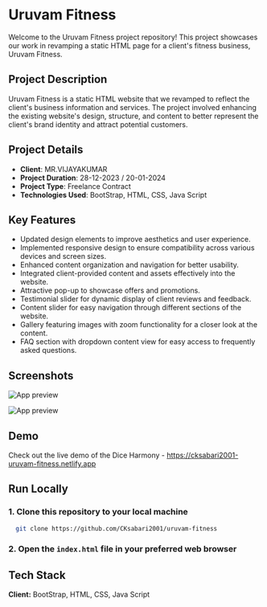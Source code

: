 # Uruvam Fitness

Welcome to the Uruvam Fitness project repository! This project showcases our work in revamping a static HTML page for a client's fitness business, Uruvam Fitness.

## Project Description

Uruvam Fitness is a static HTML website that we revamped to reflect the client's business information and services. The project involved enhancing the existing website's design, structure, and content to better represent the client's brand identity and attract potential customers.

## Project Details

- **Client**: MR.VIJAYAKUMAR
- **Project Duration**: 28-12-2023 / 20-01-2024
- **Project Type**: Freelance Contract
- **Technologies Used**: BootStrap, HTML, CSS, Java Script

## Key Features

- Updated design elements to improve aesthetics and user experience.
- Implemented responsive design to ensure compatibility across various devices and screen sizes.
- Enhanced content organization and navigation for better usability.
- Integrated client-provided content and assets effectively into the website.
- Attractive pop-up to showcase offers and promotions.
- Testimonial slider for dynamic display of client reviews and feedback.
- Content slider for easy navigation through different sections of the website.
- Gallery featuring images with zoom functionality for a closer look at the content.
- FAQ section with dropdown content view for easy access to frequently asked questions.



## Screenshots

![App preview](https://private-user-images.githubusercontent.com/110533554/306054842-d5110a3f-b6d4-4fea-9e82-361bbfaf58c2.png?jwt=eyJhbGciOiJIUzI1NiIsInR5cCI6IkpXVCJ9.eyJpc3MiOiJnaXRodWIuY29tIiwiYXVkIjoicmF3LmdpdGh1YnVzZXJjb250ZW50LmNvbSIsImtleSI6ImtleTUiLCJleHAiOjE3MDgzNzAyNTIsIm5iZiI6MTcwODM2OTk1MiwicGF0aCI6Ii8xMTA1MzM1NTQvMzA2MDU0ODQyLWQ1MTEwYTNmLWI2ZDQtNGZlYS05ZTgyLTM2MWJiZmFmNThjMi5wbmc_WC1BbXotQWxnb3JpdGhtPUFXUzQtSE1BQy1TSEEyNTYmWC1BbXotQ3JlZGVudGlhbD1BS0lBVkNPRFlMU0E1M1BRSzRaQSUyRjIwMjQwMjE5JTJGdXMtZWFzdC0xJTJGczMlMkZhd3M0X3JlcXVlc3QmWC1BbXotRGF0ZT0yMDI0MDIxOVQxOTEyMzJaJlgtQW16LUV4cGlyZXM9MzAwJlgtQW16LVNpZ25hdHVyZT02MjJiMmZjODE4YmFlYTY3YWRiNGZhODNmZmZlYzQ5MjE5M2MyZjU0MDY1NmFlMGMxMjhlZTE0YzNjOWNjOTc2JlgtQW16LVNpZ25lZEhlYWRlcnM9aG9zdCZhY3Rvcl9pZD0wJmtleV9pZD0wJnJlcG9faWQ9MCJ9.qmkrlG7c2OTq91RjBqzDkbtMaed4zfFlihnUuN4HAlU)

![App preview](https://private-user-images.githubusercontent.com/110533554/306054851-3d9e0e03-8fbf-42a8-bd7c-05205985d425.png?jwt=eyJhbGciOiJIUzI1NiIsInR5cCI6IkpXVCJ9.eyJpc3MiOiJnaXRodWIuY29tIiwiYXVkIjoicmF3LmdpdGh1YnVzZXJjb250ZW50LmNvbSIsImtleSI6ImtleTUiLCJleHAiOjE3MDgzNzAyNTIsIm5iZiI6MTcwODM2OTk1MiwicGF0aCI6Ii8xMTA1MzM1NTQvMzA2MDU0ODUxLTNkOWUwZTAzLThmYmYtNDJhOC1iZDdjLTA1MjA1OTg1ZDQyNS5wbmc_WC1BbXotQWxnb3JpdGhtPUFXUzQtSE1BQy1TSEEyNTYmWC1BbXotQ3JlZGVudGlhbD1BS0lBVkNPRFlMU0E1M1BRSzRaQSUyRjIwMjQwMjE5JTJGdXMtZWFzdC0xJTJGczMlMkZhd3M0X3JlcXVlc3QmWC1BbXotRGF0ZT0yMDI0MDIxOVQxOTEyMzJaJlgtQW16LUV4cGlyZXM9MzAwJlgtQW16LVNpZ25hdHVyZT0yNWJjNDNlMWQ3YzM3M2FlNjczYjVjM2ZjNWVmYWRkYmNlOGQ5YTE0YTcyNWM2ZDFiYmExZjdkOGZiMmNmYTYwJlgtQW16LVNpZ25lZEhlYWRlcnM9aG9zdCZhY3Rvcl9pZD0wJmtleV9pZD0wJnJlcG9faWQ9MCJ9.fw2paxNGr1LjMdTprD_ktMss1MqLcUWmVrIPZ5SgeaI)

## Demo

Check out the live demo of the Dice Harmony - https://cksabari2001-uruvam-fitness.netlify.app

## Run Locally

### 1. Clone this repository to your local machine

```bash
  git clone https://github.com/CKsabari2001/uruvam-fitness
```

### 2. Open the `index.html` file in your preferred web browser

## Tech Stack

**Client:** BootStrap, HTML, CSS, Java Script
